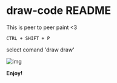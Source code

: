 # draw-code README

This is peer to peer paint <3

```CTRL + SHIFT + P```

select comand 'draw draw'


![img](./docs/home.png)


**Enjoy!**